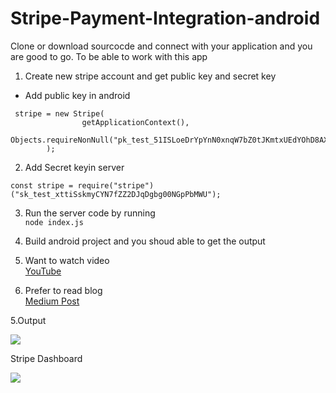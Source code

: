 # Stripe-Payment-Integration-android   

Clone or download sourcocde and connect with your application and you are good to go.
To be able to work with this app   
1. Create new stripe account and get public key and secret key   
* Add public key in android
```
 stripe = new Stripe(
                getApplicationContext(),
                Objects.requireNonNull("pk_test_51ISLoeDrYpYnN0xnqW7bZ0tJKmtxUEdYOhD8AXoO10S9aMSXZ8Hk6e7EXJvKpn476isXZXgdG5R5TAj7aVXceJZo00bIx1MjgM")
        );
```

2. Add Secret keyin server
```
const stripe = require("stripe")("sk_test_xttiSskmyCYN7fZZ2DJqDgbg00NGpPbMWU");
``` 
3. Run the server code by running    
```node index.js```   

4. Build android project and you shoud able to get the output   
5. Want to watch video   
[YouTube](https://www.youtube.com/watch?v=EqzG6E2n7qo&t=171s)   
6. Prefer to read blog   
[Medium Post](https://codingwithtashi.medium.com/stripe-payment-integration-with-android-4c588e78f3ea)

5.Output   

![](https://media.giphy.com/media/TGC47ZRjFg5TEBHYDi/giphy.gif)   


Stripe Dashboard   

![](https://github.com/CodingWithTashi/Stripe-Payment-Integration-android/blob/master/app/src/main/res/drawable/td.PNG?raw=true)



